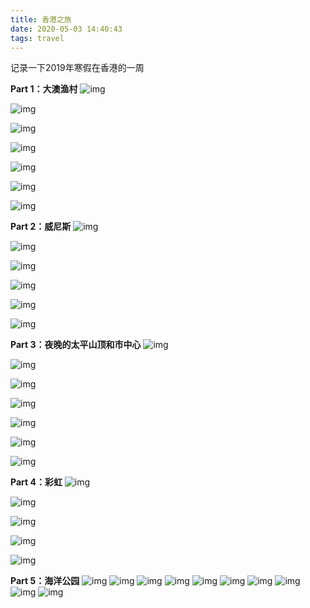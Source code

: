 ```yaml
---
title: 香港之旅
date: 2020-05-03 14:40:43
tags: travel
---
```

记录一下2019年寒假在香港的一周



**Part 1：大澳渔村**
![img](https://cdn.jsdelivr.net/gh/elsyq1123/blog1123/themes/Cxo/source/img/hk/1.jpg)

![img](https://cdn.jsdelivr.net/gh/elsyq1123/blog1123/themes/Cxo/source/img/hk/2.jpg)

![img](https://cdn.jsdelivr.net/gh/elsyq1123/blog1123/themes/Cxo/source/img/hk/3.jpg)

![img](https://cdn.jsdelivr.net/gh/elsyq1123/blog1123/themes/Cxo/source/img/hk/4.jpg)

![img](https://cdn.jsdelivr.net/gh/elsyq1123/blog1123/themes/Cxo/source/img/hk/5.jpg)

![img](https://cdn.jsdelivr.net/gh/elsyq1123/blog1123/themes/Cxo/source/img/hk/6.jpg)

![img](https://cdn.jsdelivr.net/gh/elsyq1123/blog1123/themes/Cxo/source/img/hk/7.jpg)

**Part 2：威尼斯**
![img](https://cdn.jsdelivr.net/gh/elsyq1123/blog1123/themes/Cxo/source/img/hk/8.jpg)

![img](https://cdn.jsdelivr.net/gh/elsyq1123/blog1123/themes/Cxo/source/img/hk/9.jpg)

![img](https://cdn.jsdelivr.net/gh/elsyq1123/blog1123/themes/Cxo/source/img/hk/10.jpg)

![img](https://cdn.jsdelivr.net/gh/elsyq1123/blog1123/themes/Cxo/source/img/hk/11.jpg)

![img](https://cdn.jsdelivr.net/gh/elsyq1123/blog1123/themes/Cxo/source/img/hk/12.jpg)

![img](https://cdn.jsdelivr.net/gh/elsyq1123/blog1123/themes/Cxo/source/img/hk/13.jpg)

**Part 3：夜晚的太平山顶和市中心**
![img](https://cdn.jsdelivr.net/gh/elsyq1123/blog1123/themes/Cxo/source/img/hk/14.jpg)

![img](https://cdn.jsdelivr.net/gh/elsyq1123/blog1123/themes/Cxo/source/img/hk/15.jpg)

![img](https://cdn.jsdelivr.net/gh/elsyq1123/blog1123/themes/Cxo/source/img/hk/16.jpg)

![img](https://cdn.jsdelivr.net/gh/elsyq1123/blog1123/themes/Cxo/source/img/hk/17.jpg)

![img](https://cdn.jsdelivr.net/gh/elsyq1123/blog1123/themes/Cxo/source/img/hk/18.jpg)

![img](https://cdn.jsdelivr.net/gh/elsyq1123/blog1123/themes/Cxo/source/img/hk/19.jpg)

![img](https://cdn.jsdelivr.net/gh/elsyq1123/blog1123/themes/Cxo/source/img/hk/20.jpg)

**Part 4：彩虹**
![img](https://cdn.jsdelivr.net/gh/elsyq1123/blog1123/themes/Cxo/source/img/hk/21.jpg)

![img](https://cdn.jsdelivr.net/gh/elsyq1123/blog1123/themes/Cxo/source/img/hk/22.jpg)

![img](https://cdn.jsdelivr.net/gh/elsyq1123/blog1123/themes/Cxo/source/img/hk/23.jpg)

![img](https://cdn.jsdelivr.net/gh/elsyq1123/blog1123/themes/Cxo/source/img/hk/24.jpg)

![img](https://cdn.jsdelivr.net/gh/elsyq1123/blog1123/themes/Cxo/source/img/hk/25.jpg)

**Part 5：海洋公园**
![img](https://cdn.jsdelivr.net/gh/elsyq1123/blog1123/themes/Cxo/source/img/hk/26.jpg)
![img](https://cdn.jsdelivr.net/gh/elsyq1123/blog1123/themes/Cxo/source/img/hk/27.jpg)
![img](https://cdn.jsdelivr.net/gh/elsyq1123/blog1123/themes/Cxo/source/img/hk/28.jpg)
![img](https://cdn.jsdelivr.net/gh/elsyq1123/blog1123/themes/Cxo/source/img/hk/29.jpg)
![img](https://cdn.jsdelivr.net/gh/elsyq1123/blog1123/themes/Cxo/source/img/hk/30.jpg)
![img](https://cdn.jsdelivr.net/gh/elsyq1123/blog1123/themes/Cxo/source/img/hk/31.jpg)
![img](https://cdn.jsdelivr.net/gh/elsyq1123/blog1123/themes/Cxo/source/img/hk/32.jpg)
![img](https://cdn.jsdelivr.net/gh/elsyq1123/blog1123/themes/Cxo/source/img/hk/33.jpg)
![img](https://cdn.jsdelivr.net/gh/elsyq1123/blog1123/themes/Cxo/source/img/hk/34.jpg)
![img](https://cdn.jsdelivr.net/gh/elsyq1123/blog1123/themes/Cxo/source/img/hk/35.jpg)


